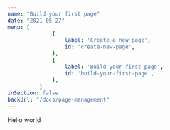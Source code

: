 ```yaml
---
name: "Build your first page"
date: "2021-05-27"
menu: [
              {
                  label: 'Create a new page',
                  id: 'create-new-page',
              },
              {
                  label: 'Build your first page',
                  id: 'build-your-first-page',
              },
          ]
inSection: false
backUrl: "/docs/page-management"
---
```

Hello world
